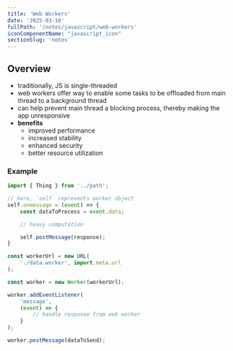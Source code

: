 ```yaml
---
title: 'Web Workers'
date: '2025-03-10'
fullPath: '/notes/javascript/web-workers'
iconComponentName: "javascript_icon"
sectionSlug: 'notes'
---
```


## Overview

- traditionally, JS is single-threaded
- web workers offer way to enable some tasks to be offloaded from main thread to a background thread
- can help prevent main thread a blocking process, thereby making the app unresponsive
- **benefits**
  - improved performance
  - increased stability
  - enhanced security
  - better resource utilization

### Example

```javascript
import { Thing } from '../path';

// here, `self` represents worker object
self.onmessage = (event) => {
    const dataToProcess = event.data;

    // heavy computation

    self.postMessage(response);
}
```

```javascript
const workerUrl = new URL(
    './data.worker', import.meta.url
);

const worker = new Worker(workerUrl);

worker.addEventListener(
    'message',
    (event) => {
        // handle response from web worker
    }
);

worker.postMessage(dataToSend);
```
